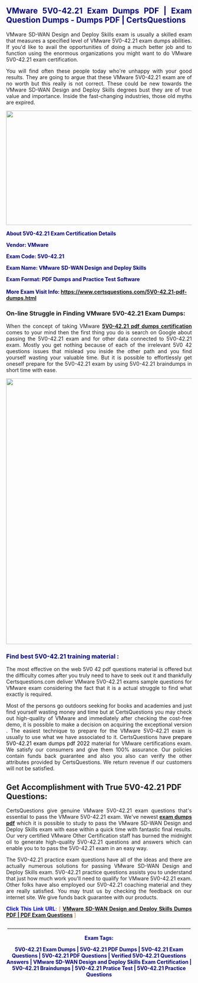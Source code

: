 <h2 style="text-align: justify;"><span style="color: #000080;">VMware 5V0-42.21 Exam Dumps PDF | Exam Question Dumps - Dumps PDF | CertsQuestions</span></h2>
<p style="text-align: justify;">VMware SD-WAN Design and Deploy Skills exam is usually a skilled exam that measures a specified level of VMware  5V0-42.21 exam dumps abilities. If you'd like to avail the opportunities of doing a much better job and to function using the enormous organizations you might want to do VMware 5V0-42.21 exam certification.</p>
<p style="text-align: justify;">You will find often these people today who're unhappy with your good results. They are going to argue that these VMware  5V0-42.21 exam are of no worth but this really is not correct. These could be new towards the VMware SD-WAN Design and Deploy Skills degrees bust they are of true value and importance. Inside the fast-changing industries, those old myths are expired.</p>
<p><img style="display: block; margin-left: auto; margin-right: auto;" src="https://i.imgur.com/eaP4ae9.png" width="840" height="310" /></p>
<p><span style="color: #000080;"><strong>About 5V0-42.21 Exam Certification Details</strong></span></p>
<p><span style="color: #000080;"><strong>Vendor: VMware<br /></strong></span></p>
<p><span style="color: #000080;"><strong>Exam Code: 5V0-42.21</strong></span></p>
<p><span style="color: #000080;"><strong>Exam Name: VMware SD-WAN Design and Deploy Skills</strong></span></p>
<p><span style="color: #000080;"><strong>Exam Format: PDF Dumps and Practice Test Software<br /><br />More Exam Visit Info: <span style="color: #ff6600;"><a href="https://www.certsquestions.com/5V0-42.21-pdf-dumps.html">https://www.certsquestions.com/5V0-42.21-pdf-dumps.html</a></span></strong></span></p>
<h3>On-line Struggle in Finding VMware 5V0-42.21 Exam Dumps:</h3>
<p style="text-align: justify;">When the concept of taking VMware <a href="https://www.certsquestions.com/5V0-42.21-pdf-dumps.html"><strong> 5V0-42.21 pdf dumps certification</strong></a> comes to your mind then the first thing you do is search on Google about passing the 5V0-42.21 exam and for other data connected to 5V0-42.21 exam. Mostly you get nothing because of each of the irrelevant 5V0 42 questions issues that mislead you inside the other path and you find yourself wasting your valuable time. But it is possible to effortlessly get oneself prepare for the 5V0-42.21 exam by using 5V0-42.21 braindumps in short time with ease.</p>
<p><a href="https://www.certsquestions.com/5V0-42.21-pdf-dumps.html"><img style="display: block; margin-left: auto; margin-right: auto;" src="https://i.imgur.com/pxhoKQ2.png" width="720" /></a></p>
<h3><span style="color: #000080;">Find best  5V0-42.21 training material :</span></h3>
<p style="text-align: justify;">The most effective on the web 5V0 42 pdf questions material is offered but the difficulty comes after you truly need to have to seek out it and thankfully Certsquestions.com deliver VMware 5V0-42.21 exams sample questions for VMware  exam considering the fact that it is a actual struggle to find what exactly is required.</p>
<p style="text-align: justify;">Most of the persons go outdoors seeking for books and academies and just find yourself wasting money and time but at CertsQuestions you may check out high-quality of VMware  and immediately after checking the cost-free demo, it is possible to make a decision on acquiring the exceptional version . The easiest technique to prepare for the VMware 5V0-42.21 exam is usually to use what we have associated to it. CertsQuestions have <span style="color: #000000;">prepare 5V0-42.21 exam dumps pdf 2022</span> material for VMware certifications exam. We satisfy our consumers and give them 100% assurance. Our policies contain funds back guarantee and also you also can verify the other attributes provided by CertsQuestions. We return revenue if our customers will not be satisfied.</p>
<h2>Get Accomplishment with True 5V0-42.21 PDF Questions:</h2>
<p style="text-align: justify;">CertsQuestions give genuine VMware 5V0-42.21 exam questions that's essential to pass the VMware  5V0-42.21 exam. We've newest<strong>&nbsp;<a href="https://www.certsquestions.com/">exam dumps pdf</a></strong>&nbsp;which it is possible to study to pass the VMware SD-WAN Design and Deploy Skills exam with ease within a quick time with fantastic final results. Our very certified VMware Other Certification staff has burned the midnight oil to generate high-quality 5V0-42.21 questions and answers which can enable you to to pass the 5V0-42.21 exam in an easy way.</p>
<p style="text-align: justify;">The 5V0-42.21 practice exam questions have all of the ideas and there are actually numerous solutions for passing VMware SD-WAN Design and Deploy Skills exam. 5V0-42.21 practice questions assists you to understand that just how much work you'll need to qualify for VMware  5V0-42.21 exam. Other folks have also employed our 5V0-42.21 coaching material and they are really satisfied. You may trust us by checking the feedback on our internet site. We give funds back guarantee with our products.</p>
<p style="text-align: justify;"><span style="color: #0000ff;"><strong>Click This Link URL</strong>:</span> <span style="color: #ff6600;">[ <strong><a href="https://www.certsquestions.com/vmware-other-certification-certification.html">VMware SD-WAN Design and Deploy Skills Dumps PDF | PDF Exam Questions</a></strong> ]</span></p>
<p style="text-align: center;">______________________________________________________________________________</p>
<p style="text-align: center;"><span style="color: #000080;"><strong>Exam Tags:</strong></span></p>
<p style="text-align: center;"><span style="color: #000080;"><strong>5V0-42.21 Exam Dumps | 5V0-42.21 PDF Dumps | 5V0-42.21 Exam Questions | 5V0-42.21 PDF Questions | Verified 5V0-42.21 Questions Answers | VMware SD-WAN Design and Deploy Skills Exam Certification | 5V0-42.21 Braindumps | 5V0-42.21 Pratice Test | 5V0-42.21 Practice Questions</strong></span></p>
